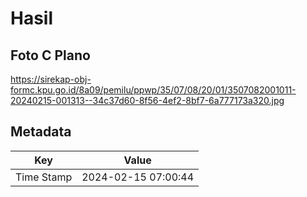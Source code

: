 # Hasil

## Foto C Plano

https://sirekap-obj-formc.kpu.go.id/8a09/pemilu/ppwp/35/07/08/20/01/3507082001011-20240215-001313--34c37d60-8f56-4ef2-8bf7-6a777173a320.jpg


## Metadata

| Key        | Value               |
| ---------- | ------------------- |
| Time Stamp | 2024-02-15 07:00:44 |



